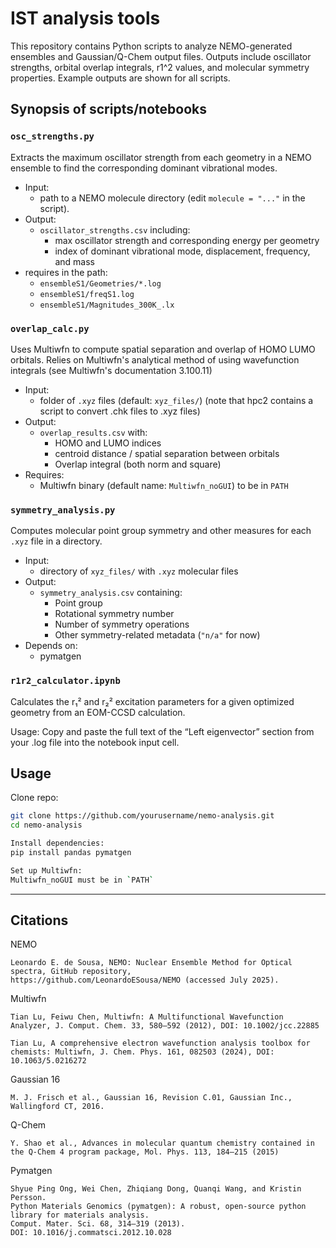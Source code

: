 # IST analysis tools

This repository contains Python scripts to analyze NEMO-generated ensembles and Gaussian/Q-Chem output files.
Outputs include oscillator strengths, orbital overlap integrals, r1^2 values, and molecular symmetry properties.
Example outputs are shown for all scripts.

## Synopsis of scripts/notebooks

### `osc_strengths.py`

Extracts the maximum oscillator strength from each geometry in a NEMO ensemble  to find the corresponding dominant vibrational modes.

- Input:
  - path to a NEMO molecule directory (edit `molecule = "..."` in the script).
- Output:
  - `oscillator_strengths.csv` including:
    - max oscillator strength and corresponding energy per geometry
    - index of dominant vibrational mode, displacement, frequency, and mass
- requires in the path:
  - `ensembleS1/Geometries/*.log`
  - `ensembleS1/freqS1.log`
  - `ensembleS1/Magnitudes_300K_.lx`

### `overlap_calc.py`

Uses Multiwfn to compute spatial separation and overlap of HOMO LUMO orbitals.
Relies on Multiwfn's analytical method of using wavefunction integrals (see Multiwfn's documentation 3.100.11)

- Input:
  - folder of `.xyz` files (default: `xyz_files/`) (note that hpc2 contains a script to convert .chk files to .xyz files)
- Output:
  - `overlap_results.csv` with:
    - HOMO and LUMO indices
    - centroid distance / spatial separation between orbitals
    - Overlap integral (both norm and square)
- Requires:
  - Multiwfn binary (default name: `Multiwfn_noGUI`) to be in `PATH`

### `symmetry_analysis.py`

Computes molecular point group symmetry and other measures for each `.xyz` file in a directory.

- Input:
  - directory of `xyz_files/` with `.xyz` molecular files
- Output:
  - `symmetry_analysis.csv` containing:
    - Point group
    - Rotational symmetry number
    - Number of symmetry operations
    - Other symmetry-related metadata (`"n/a"` for now)
- Depends on:
  - pymatgen
 
### `r1r2_calculator.ipynb`

Calculates the r₁² and r₂² excitation parameters for a given optimized geometry from an EOM-CCSD calculation.

Usage:
    Copy and paste the full text of the “Left eigenvector” section from your .log file into the notebook input cell.


## Usage

Clone repo:
   ```bash
   git clone https://github.com/yourusername/nemo-analysis.git
   cd nemo-analysis

Install dependencies:
  pip install pandas pymatgen

Set up Multiwfn:
  Multiwfn_noGUI must be in `PATH`
```
---

## Citations

NEMO

    Leonardo E. de Sousa, NEMO: Nuclear Ensemble Method for Optical spectra, GitHub repository, 
    https://github.com/LeonardoESousa/NEMO (accessed July 2025).

Multiwfn

    Tian Lu, Feiwu Chen, Multiwfn: A Multifunctional Wavefunction Analyzer, J. Comput. Chem. 33, 580–592 (2012), DOI: 10.1002/jcc.22885

    Tian Lu, A comprehensive electron wavefunction analysis toolbox for chemists: Multiwfn, J. Chem. Phys. 161, 082503 (2024), DOI: 10.1063/5.0216272

Gaussian 16

    M. J. Frisch et al., Gaussian 16, Revision C.01, Gaussian Inc., Wallingford CT, 2016.

Q-Chem

    Y. Shao et al., Advances in molecular quantum chemistry contained in the Q-Chem 4 program package, Mol. Phys. 113, 184–215 (2015)

Pymatgen

    Shyue Ping Ong, Wei Chen, Zhiqiang Dong, Quanqi Wang, and Kristin Persson.
    Python Materials Genomics (pymatgen): A robust, open-source python library for materials analysis.
    Comput. Mater. Sci. 68, 314–319 (2013).
    DOI: 10.1016/j.commatsci.2012.10.028

